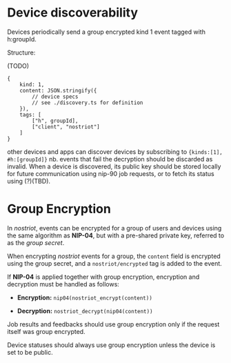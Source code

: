 # Device discoverability

Devices periodically send a group encrypted kind 1 event tagged with h:groupId.

Structure:

(TODO)
```
{
    kind: 1,
    content: JSON.stringify({
        // device specs
        // see ./discovery.ts for definition
    }),
    tags: [
        ["h", groupId],
        ["client", "nostriot"]
    ]
}

```

other devices and apps can discover devices by subscribing to `{kinds:[1], #h:[groupId]}` nb. events that fail the decryption should be discarded as invalid.
When a device is discovered, its public key should be stored locally for future communication using nip-90 job requests, or to fetch its status using (?)(TBD).




# Group Encryption

In *nostriot*, events can be encrypted for a group of users and devices using the same algorithm as **NIP-04**, but with a pre-shared private key, referred to as the *group secret*.

When encrypting *nostriot* events for a group, the `content` field is encrypted using the group secret, and a `nostriot/encrypted` tag is added to the event.

If **NIP-04** is applied together with group encryption, encryption and decryption must be handled as follows:

- **Encryption:**   `nip04(nostriot_encrypt(content))`

- **Decryption:**  `nostriot_decrypt(nip04(content))`

Job results and feedbacks should use group encryption only if the request itself was group encrypted.

Device statuses should always use group encryption unless the device is set to be public.